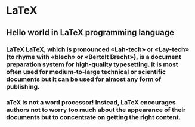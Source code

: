 # LaTeX
## Hello world in LaTeX programming language

### LaTeX LaTeX, which is pronounced «Lah-tech» or «Lay-tech» (to rhyme with «blech» or «Bertolt Brecht»), is a document preparation system for high-quality typesetting. It is most often used for medium-to-large technical or scientific documents but it can be used for almost any form of publishing.

### aTeX is not a word processor! Instead, LaTeX encourages authors not to worry too much about the appearance of their documents but to concentrate on getting the right content.